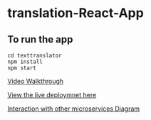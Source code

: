 # translation-React-App

## To run the app
```
cd texttranslator
npm install
npm start
```
[Video Walkthrough](https://www.loom.com/share/58a960a0566c4f1eb88e79e4e9fb10e3)


[View the live deploymnet here](https://ephemeral-horse-89fd13.netlify.app/)

[Interaction with other microservices Diagram](https://excalidraw.com/#room=5b1c2601183aa7b04e91,ro4FZqpIN-4gPV5BOC6ACg)
